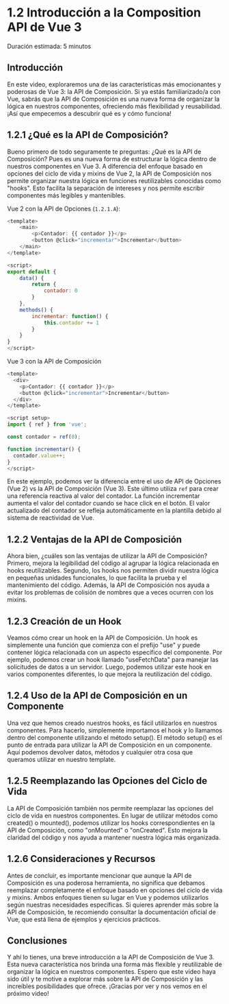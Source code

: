 # 1.2 Introducción a la Composition API de Vue 3

Duración estimada: 5 minutos


## Introducción

En este video, exploraremos una de las características más emocionantes y poderosas de Vue 3: la API de Composición. Si ya estás familiarizado/a con Vue, sabrás que la API de Composición es una nueva forma de organizar la lógica en nuestros componentes, ofreciendo más flexibilidad y reusabilidad. ¡Así que empecemos a descubrir qué es y cómo funciona!


## 1.2.1 ¿Qué es la API de Composición?

Bueno primero de todo seguramente te preguntas: ¿Qué es la API de Composición? Pues es una nueva forma de estructurar la lógica dentro de nuestros componentes en Vue 3. A diferencia del enfoque basado en opciones del ciclo de vida y mixins de Vue 2, la API de Composición nos permite organizar nuestra lógica en funciones reutilizables conocidas como "hooks". Esto facilita la separación de intereses y nos permite escribir componentes más legibles y mantenibles.

Vue 2 con la API de Opciones (`1.2.1.A`):

```js
<template>
    <main>
        <p>Contador: {{ contador }}</p>
        <button @click="incrementar">Incrementar</button>
    </main>
</template>

<script>
export default {
    data() {
        return {
            contador: 0
        }
    },
    methods() {
        incrementar: function() {
            this.contador += 1
        }
    }
}
</script>
```

Vue 3 con la API de Composición

```js
<template>
  <div>
    <p>Contador: {{ contador }}</p>
    <button @click="incrementar">Incrementar</button>
  </div>
</template>

<script setup>
import { ref } from 'vue';

const contador = ref(0);

function incrementar() {
  contador.value++;
}
</script>
```

En este ejemplo, podemos ver la diferencia entre el uso de API de Opciones (Vue 2) vs la API de Composición (Vue 3). Este último utiliza `ref` para crear una referencia reactiva al valor del contador. La función incrementar aumenta el valor del contador cuando se hace click en el botón. El valor actualizado del contador se refleja automáticamente en la plantilla debido al sistema de reactividad de Vue.


## 1.2.2 Ventajas de la API de Composición

Ahora bien, ¿cuáles son las ventajas de utilizar la API de Composición? Primero, mejora la legibilidad del código al agrupar la lógica relacionada en hooks reutilizables. Segundo, los hooks nos permiten dividir nuestra lógica en pequeñas unidades funcionales, lo que facilita la prueba y el mantenimiento del código. Además, la API de Composición nos ayuda a evitar los problemas de colisión de nombres que a veces ocurren con los mixins.


## 1.2.3 Creación de un Hook

Veamos cómo crear un hook en la API de Composición. Un hook es simplemente una función que comienza con el prefijo "use" y puede contener lógica relacionada con un aspecto específico del componente. Por ejemplo, podemos crear un hook llamado "useFetchData" para manejar las solicitudes de datos a un servidor. Luego, podemos utilizar este hook en varios componentes diferentes, lo que mejora la reutilización del código.


## 1.2.4 Uso de la API de Composición en un Componente

Una vez que hemos creado nuestros hooks, es fácil utilizarlos en nuestros componentes. Para hacerlo, simplemente importamos el hook y lo llamamos dentro del componente utilizando el método setup(). El método setup() es el punto de entrada para utilizar la API de Composición en un componente. Aquí podemos devolver datos, métodos y cualquier otra cosa que queramos utilizar en nuestro template.


## 1.2.5 Reemplazando las Opciones del Ciclo de Vida

La API de Composición también nos permite reemplazar las opciones del ciclo de vida en nuestros componentes. En lugar de utilizar métodos como created() o mounted(), podemos utilizar los hooks correspondientes en la API de Composición, como "onMounted" o "onCreated". Esto mejora la claridad del código y nos ayuda a mantener nuestra lógica más organizada.


## 1.2.6 Consideraciones y Recursos

Antes de concluir, es importante mencionar que aunque la API de Composición es una poderosa herramienta, no significa que debamos reemplazar completamente el enfoque basado en opciones del ciclo de vida y mixins. Ambos enfoques tienen su lugar en Vue y podemos utilizarlos según nuestras necesidades específicas. Si quieres aprender más sobre la API de Composición, te recomiendo consultar la documentación oficial de Vue, que está llena de ejemplos y ejercicios prácticos.


## Conclusiones

Y ahí lo tienes, una breve introducción a la API de Composición de Vue 3. Esta nueva característica nos brinda una forma más flexible y reutilizable de organizar la lógica en nuestros componentes. Espero que este video haya sido útil y te motive a explorar más sobre la API de Composición y las increíbles posibilidades que ofrece. ¡Gracias por ver y nos vemos en el próximo video!
